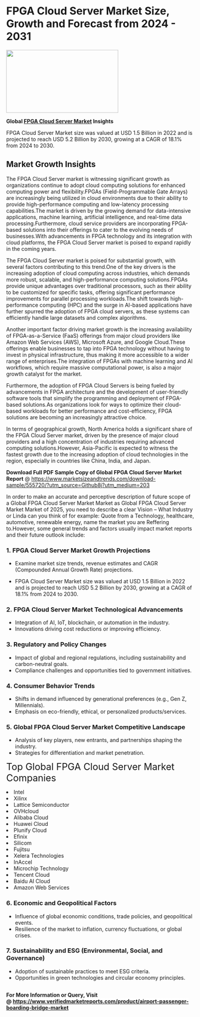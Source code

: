 <H1>FPGA Cloud Server Market Size, Growth and Forecast from 2024 - 2031</H1><img class="aligncenter size-medium wp-image-584254" src="https://thirdeyenews.in/wp-content/uploads/2024/09/Global-Market-Research-300x168.jpeg" alt="" width="300" height="168" /><p><strong>Global&nbsp;<a href="https://www.marketsizeandtrends.com/download-sample/555720/?utm_source=Github8j?utm_medium=203">FPGA Cloud Server Market</a> Insights</strong></p><p>FPGA Cloud Server Market size was valued at USD 1.5 Billion in 2022 and is projected to reach USD 5.2 Billion by 2030, growing at a CAGR of 18.1% from 2024 to 2030.</p><p><h2>Market Growth Insights</h2> <p>The FPGA Cloud Server market is witnessing significant growth as organizations continue to adopt cloud computing solutions for enhanced computing power and flexibility.FPGAs (Field-Programmable Gate Arrays) are increasingly being utilized in cloud environments due to their ability to provide high-performance computing and low-latency processing capabilities.The market is driven by the growing demand for data-intensive applications, machine learning, artificial intelligence, and real-time data processing.Furthermore, cloud service providers are incorporating FPGA-based solutions into their offerings to cater to the evolving needs of businesses.With advancements in FPGA technology and its integration with cloud platforms, the FPGA Cloud Server market is poised to expand rapidly in the coming years.</p> <p>The FPGA Cloud Server market is poised for substantial growth, with several factors contributing to this trend.One of the key drivers is the increasing adoption of cloud computing across industries, which demands more robust, scalable, and high-performance computing solutions.FPGAs provide unique advantages over traditional processors, such as their ability to be customized for specific tasks, offering significant performance improvements for parallel processing workloads.The shift towards high-performance computing (HPC) and the surge in AI-based applications have further spurred the adoption of FPGA cloud servers, as these systems can efficiently handle large datasets and complex algorithms.</p> <p>Another important factor driving market growth is the increasing availability of FPGA-as-a-Service (FaaS) offerings from major cloud providers like Amazon Web Services (AWS), Microsoft Azure, and Google Cloud.These offerings enable businesses to tap into FPGA technology without having to invest in physical infrastructure, thus making it more accessible to a wider range of enterprises.The integration of FPGAs with machine learning and AI workflows, which require massive computational power, is also a major growth catalyst for the market.</p> <p>Furthermore, the adoption of FPGA Cloud Servers is being fueled by advancements in FPGA architecture and the development of user-friendly software tools that simplify the programming and deployment of FPGA-based solutions.As organizations look for ways to optimize their cloud-based workloads for better performance and cost-efficiency, FPGA solutions are becoming an increasingly attractive choice.</p> <p>In terms of geographical growth, North America holds a significant share of the FPGA Cloud Server market, driven by the presence of major cloud providers and a high concentration of industries requiring advanced computing solutions.However, Asia-Pacific is expected to witness the fastest growth due to the increasing adoption of cloud technologies in the region, especially in countries like China, India, and Japan.</p> <p><span class=""><strong>Download Full PDF Sample Copy of Global FPGA Cloud Server Market Report</strong> @ <a href="https://www.marketsizeandtrends.com/download-sample/555720/?utm_source=Github8j?utm_medium=203" target="_blank">https://www.marketsizeandtrends.com/download-sample/555720/?utm_source=Github8j?utm_medium=203</a></span></p><p>In order to make an accurate and perceptive description of future scope of a Global&nbsp;FPGA Cloud Server Market Market as Global&nbsp;FPGA Cloud Server Market Market of 2025, you need to describe a clear Vision &ndash; What Industry or Linda can you think of for example: Quote from a Technology, healthcare, automotive, renewable energy, name the market you are Reffering to.However, some general trends and factors usually impact market reports and their future outlook include:</p><h3>1.&nbsp;<strong>FPGA Cloud Server Market Growth Projections</strong></h3><ul><li>Examine market size trends, revenue estimates and CAGR (Compounded Annual Growth Rate) projections.</li><li><p>FPGA Cloud Server Market size was valued at USD 1.5 Billion in 2022 and is projected to reach USD 5.2 Billion by 2030, growing at a CAGR of 18.1% from 2024 to 2030.</p></li></ul><h3>2.&nbsp;<strong>FPGA Cloud Server Market Technological Advancements</strong></h3><ul><li>Integration of AI, IoT, blockchain, or automation in the industry.</li><li>Innovations driving cost reductions or improving efficiency.</li></ul><h3>3.&nbsp;<strong>Regulatory and Policy Changes</strong></h3><ul><li>Impact of global and regional regulations, including sustainability and carbon-neutral goals.</li><li>Compliance challenges and opportunities tied to government initiatives.</li></ul><h3>4.&nbsp;<strong>Consumer Behavior Trends</strong></h3><ul><li>Shifts in demand influenced by generational preferences (e.g., Gen Z, Millennials).</li><li>Emphasis on eco-friendly, ethical, or personalized products/services.</li></ul><h3>5.&nbsp;<strong>Global FPGA Cloud Server Market Competitive Landscape</strong></h3><ul><li>Analysis of key players, new entrants, and partnerships shaping the industry.</li><li>Strategies for differentiation and market penetration.</li></ul><p data-pm-slice="1 1 []"><span style="color: inherit; font-family: inherit; font-size: 25px;">Top Global FPGA Cloud Server Market Companies</span></p><div class="" data-test-id=""><p><li>Intel</li><li> Xilinx</li><li> Lattice Semiconductor</li><li> OVHcloud</li><li> Alibaba Cloud</li><li> Huawei Cloud</li><li> Plunify Cloud</li><li> Efinix</li><li> Silicom</li><li> Fujitsu</li><li> Xelera Technologies</li><li> InAccel</li><li> Microchip Technology</li><li> Tencent Cloud</li><li> Baidu AI Cloud</li><li> Amazon Web Services</li></p></div><h3>6.&nbsp;<strong>Economic and Geopolitical Factors</strong></h3><ul><li>Influence of global economic conditions, trade policies, and geopolitical events.</li><li>Resilience of the market to inflation, currency fluctuations, or global crises.</li></ul><h3>7.&nbsp;<strong>Sustainability and ESG (Environmental, Social, and Governance)</strong></h3><ul><li>Adoption of sustainable practices to meet ESG criteria.</li><li>Opportunities in green technologies and circular economy principles.</li></ul><h2><strong style="font-size: 14px;">For More Information or Query, Visit @&nbsp;</strong><a style="background-color: #ffffff; font-size: 14px;" href="https://www.marketsizeandtrends.com/report/fpga-cloud-server-market/" target="_blank">https://www.verifiedmarketreports.com/product/airport-passenger-boarding-bridge-market</a></h2>